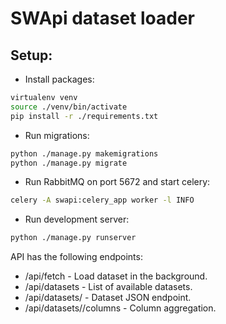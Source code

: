 # SWApi dataset loader

## Setup:

- Install packages:

```bash
virtualenv venv
source ./venv/bin/activate
pip install -r ./requirements.txt
```

- Run migrations:

```bash
python ./manage.py makemigrations
python ./manage.py migrate
```

- Run RabbitMQ on port 5672 and start celery:

```bash
celery -A swapi:celery_app worker -l INFO
```

- Run development server:

```bash
python ./manage.py runserver
```

API has the following endpoints:

- /api/fetch - Load dataset in the background.
- /api/datasets - List of available datasets.
- /api/datasets/<id> - Dataset JSON endpoint.
- /api/datasets/<id>/columns - Column aggregation.
